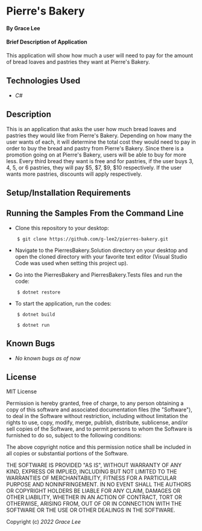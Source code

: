 # Pierre's Bakery

#### By Grace Lee

#### Brief Description of Application
This application will show how much a user will need to pay for the amount of bread loaves and pastries they want at Pierre's Bakery.

## Technologies Used

* _C#_

## Description
This is an application that asks the user how much bread loaves and pastries they would like from Pierre's Bakery. Depending on how many the user wants of each, it will determine the total cost they would need to pay in order to buy the bread and pastry from Pierre's Bakery. Since there is a promotion going on at Pierre's Bakery, users will be able to buy for more less. Every third bread they want is free and for pastries, if the user buys 3, 4, 5, or 6 pastries, they will pay $5, $7, $9, $10 respectively. If the user wants more pastries, discounts will apply respectively. 

## Setup/Installation Requirements

## Running the Samples From the Command Line
* Clone this repository to your desktop:
```
    $ git clone https://github.com/g-lee2/pierres-bakery.git
```
* Navigate to the PierresBakery.Solution directory on your desktop and open the cloned directory with your favorite text editor (Visual Studio Code was used when setting this project up).

* Go into the PierresBakery and PierresBakery.Tests files and run the code:
```
    $ dotnet restore
```

* To start the application, run the codes:
```
    $ dotnet build
```
```
    $ dotnet run
```

## Known Bugs

* _No known bugs as of now_

## License
MIT License

Permission is hereby granted, free of charge, to any person obtaining a copy
of this software and associated documentation files (the "Software"), to deal
in the Software without restriction, including without limitation the rights
to use, copy, modify, merge, publish, distribute, sublicense, and/or sell
copies of the Software, and to permit persons to whom the Software is
furnished to do so, subject to the following conditions:

The above copyright notice and this permission notice shall be included in all
copies or substantial portions of the Software.

THE SOFTWARE IS PROVIDED "AS IS", WITHOUT WARRANTY OF ANY KIND, EXPRESS OR
IMPLIED, INCLUDING BUT NOT LIMITED TO THE WARRANTIES OF MERCHANTABILITY,
FITNESS FOR A PARTICULAR PURPOSE AND NONINFRINGEMENT. IN NO EVENT SHALL THE
AUTHORS OR COPYRIGHT HOLDERS BE LIABLE FOR ANY CLAIM, DAMAGES OR OTHER
LIABILITY, WHETHER IN AN ACTION OF CONTRACT, TORT OR OTHERWISE, ARISING FROM,
OUT OF OR IN CONNECTION WITH THE SOFTWARE OR THE USE OR OTHER DEALINGS IN THE
SOFTWARE.

Copyright (c) _2022_ _Grace Lee_
